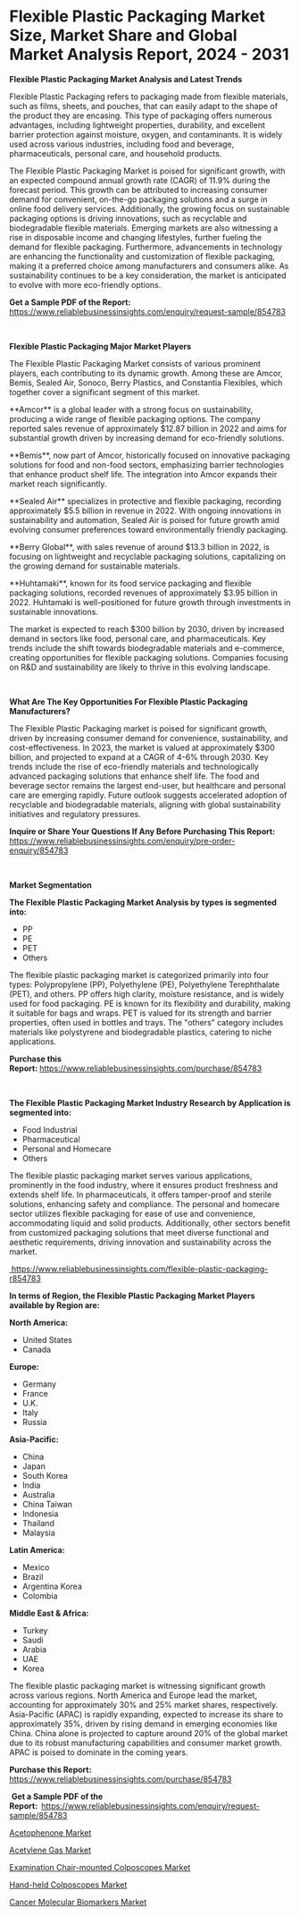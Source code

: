<p><h1>Flexible Plastic Packaging Market Size, Market Share and Global Market Analysis Report, 2024 - 2031</h1></p><p><strong>Flexible Plastic Packaging Market Analysis and Latest Trends</strong></p>
<p><p>Flexible Plastic Packaging refers to packaging made from flexible materials, such as films, sheets, and pouches, that can easily adapt to the shape of the product they are encasing. This type of packaging offers numerous advantages, including lightweight properties, durability, and excellent barrier protection against moisture, oxygen, and contaminants. It is widely used across various industries, including food and beverage, pharmaceuticals, personal care, and household products.</p><p>The Flexible Plastic Packaging Market is poised for significant growth, with an expected compound annual growth rate (CAGR) of 11.9% during the forecast period. This growth can be attributed to increasing consumer demand for convenient, on-the-go packaging solutions and a surge in online food delivery services. Additionally, the growing focus on sustainable packaging options is driving innovations, such as recyclable and biodegradable flexible materials. Emerging markets are also witnessing a rise in disposable income and changing lifestyles, further fueling the demand for flexible packaging. Furthermore, advancements in technology are enhancing the functionality and customization of flexible packaging, making it a preferred choice among manufacturers and consumers alike. As sustainability continues to be a key consideration, the market is anticipated to evolve with more eco-friendly options.</p></p>
<p><strong>Get a Sample PDF of the Report:&nbsp;</strong> <a href="https://www.reliablebusinessinsights.com/enquiry/request-sample/854783?utm_campaign=97&utm_medium=2&utm_source=Github&utm_content=ia&utm_term=09112024&utm_id=flexible-plastic-packaging">https://www.reliablebusinessinsights.com/enquiry/request-sample/854783</a></p>
<p>&nbsp;</p>
<p><strong>Flexible Plastic Packaging Major Market Players</strong></p>
<p><p>The Flexible Plastic Packaging Market consists of various prominent players, each contributing to its dynamic growth. Among these are Amcor, Bemis, Sealed Air, Sonoco, Berry Plastics, and Constantia Flexibles, which together cover a significant segment of this market.</p><p>**Amcor** is a global leader with a strong focus on sustainability, producing a wide range of flexible packaging options. The company reported sales revenue of approximately $12.87 billion in 2022 and aims for substantial growth driven by increasing demand for eco-friendly solutions.</p><p>**Bemis**, now part of Amcor, historically focused on innovative packaging solutions for food and non-food sectors, emphasizing barrier technologies that enhance product shelf life. The integration into Amcor expands their market reach significantly.</p><p>**Sealed Air** specializes in protective and flexible packaging, recording approximately $5.5 billion in revenue in 2022. With ongoing innovations in sustainability and automation, Sealed Air is poised for future growth amid evolving consumer preferences toward environmentally friendly packaging.</p><p>**Berry Global**, with sales revenue of around $13.3 billion in 2022, is focusing on lightweight and recyclable packaging solutions, capitalizing on the growing demand for sustainable materials.</p><p>**Huhtamaki**, known for its food service packaging and flexible packaging solutions, recorded revenues of approximately $3.95 billion in 2022. Huhtamaki is well-positioned for future growth through investments in sustainable innovations.</p><p>The market is expected to reach $300 billion by 2030, driven by increased demand in sectors like food, personal care, and pharmaceuticals. Key trends include the shift towards biodegradable materials and e-commerce, creating opportunities for flexible packaging solutions. Companies focusing on R&D and sustainability are likely to thrive in this evolving landscape.</p></p>
<p>&nbsp;</p>
<p><strong>What Are The Key Opportunities For Flexible Plastic Packaging Manufacturers?</strong></p>
<p><p>The Flexible Plastic Packaging market is poised for significant growth, driven by increasing consumer demand for convenience, sustainability, and cost-effectiveness. In 2023, the market is valued at approximately $300 billion, and projected to expand at a CAGR of 4-6% through 2030. Key trends include the rise of eco-friendly materials and technologically advanced packaging solutions that enhance shelf life. The food and beverage sector remains the largest end-user, but healthcare and personal care are emerging rapidly. Future outlook suggests accelerated adoption of recyclable and biodegradable materials, aligning with global sustainability initiatives and regulatory pressures.</p></p>
<p><strong>Inquire or Share Your Questions If Any Before Purchasing This Report:</strong> <a href="https://www.reliablebusinessinsights.com/enquiry/pre-order-enquiry/854783?utm_campaign=97&utm_medium=2&utm_source=Github&utm_content=ia&utm_term=09112024&utm_id=flexible-plastic-packaging">https://www.reliablebusinessinsights.com/enquiry/pre-order-enquiry/854783</a></p>
<p>&nbsp;</p>
<p><strong>Market Segmentation</strong></p>
<p><strong>The Flexible Plastic Packaging Market Analysis by types is segmented into:</strong></p>
<p><ul><li>PP</li><li>PE</li><li>PET</li><li>Others</li></ul></p>
<p><p>The flexible plastic packaging market is categorized primarily into four types: Polypropylene (PP), Polyethylene (PE), Polyethylene Terephthalate (PET), and others. PP offers high clarity, moisture resistance, and is widely used for food packaging. PE is known for its flexibility and durability, making it suitable for bags and wraps. PET is valued for its strength and barrier properties, often used in bottles and trays. The "others" category includes materials like polystyrene and biodegradable plastics, catering to niche applications.</p></p>
<p><strong>Purchase this Report:&nbsp;</strong><a href="https://www.reliablebusinessinsights.com/purchase/854783?utm_campaign=97&utm_medium=2&utm_source=Github&utm_content=ia&utm_term=09112024&utm_id=flexible-plastic-packaging">https://www.reliablebusinessinsights.com/purchase/854783</a></p>
<p>&nbsp;</p>
<p><strong>The Flexible Plastic Packaging Market Industry Research by Application is segmented into:</strong></p>
<p><ul><li>Food Industrial</li><li>Pharmaceutical</li><li>Personal and Homecare</li><li>Others</li></ul></p>
<p><p>The flexible plastic packaging market serves various applications, prominently in the food industry, where it ensures product freshness and extends shelf life. In pharmaceuticals, it offers tamper-proof and sterile solutions, enhancing safety and compliance. The personal and homecare sector utilizes flexible packaging for ease of use and convenience, accommodating liquid and solid products. Additionally, other sectors benefit from customized packaging solutions that meet diverse functional and aesthetic requirements, driving innovation and sustainability across the market.</p></p>
<p><a href="https://www.reliablebusinessinsights.com/flexible-plastic-packaging-r854783?utm_campaign=97&utm_medium=2&utm_source=Github&utm_content=ia&utm_term=09112024&utm_id=flexible-plastic-packaging">&nbsp;https://www.reliablebusinessinsights.com/flexible-plastic-packaging-r854783</a></p>
<p><strong>In terms of Region, the Flexible Plastic Packaging Market Players available by Region are:</strong></p>
<p>
    <p> <strong> North America: </strong>
        <ul>
            <li>United States</li>
            <li>Canada</li>
        </ul>
        </p> 
    <p> <strong> Europe: </strong>
        <ul>
            <li>Germany</li>
            <li>France</li>
            <li>U.K.</li>
            <li>Italy</li>
            <li>Russia</li>
        </ul>
        </p> 
    <p> <strong> Asia-Pacific: </strong>
        <ul>
            <li>China</li>
            <li>Japan</li>
            <li>South Korea</li>
            <li>India</li>
            <li>Australia</li>
            <li>China Taiwan</li>
            <li>Indonesia</li>
            <li>Thailand</li>
            <li>Malaysia</li>
        </ul>
        </p> 
    <p> <strong> Latin America: </strong>
        <ul>
            <li>Mexico</li>
            <li>Brazil</li>
            <li>Argentina Korea</li>
            <li>Colombia</li>
        </ul>
        </p> 
    <p> <strong> Middle East & Africa: </strong>
        <ul>
            <li>Turkey</li>
            <li>Saudi</li>
            <li>Arabia</li>
            <li>UAE</li>
            <li>Korea</li>
        </ul>
    </p>
    </p>
<p><p>The flexible plastic packaging market is witnessing significant growth across various regions. North America and Europe lead the market, accounting for approximately 30% and 25% market shares, respectively. Asia-Pacific (APAC) is rapidly expanding, expected to increase its share to approximately 35%, driven by rising demand in emerging economies like China. China alone is projected to capture around 20% of the global market due to its robust manufacturing capabilities and consumer market growth. APAC is poised to dominate in the coming years.</p></p>
<p><strong>Purchase this Report: </strong><a href="https://www.reliablebusinessinsights.com/purchase/854783?utm_campaign=97&utm_medium=2&utm_source=Github&utm_content=ia&utm_term=09112024&utm_id=flexible-plastic-packaging">https://www.reliablebusinessinsights.com/purchase/854783</a></p>
<p>&nbsp;<strong>Get a Sample PDF of the Report:&nbsp;&nbsp;</strong><a href="https://www.reliablebusinessinsights.com/enquiry/request-sample/854783?utm_campaign=97&utm_medium=2&utm_source=Github&utm_content=ia&utm_term=09112024&utm_id=flexible-plastic-packaging">https://www.reliablebusinessinsights.com/enquiry/request-sample/854783</a></p>
<p><strong></strong></p>
<p><p><a href="https://github.com/alespiliffe/Market-Research-Report-List-1/blob/main/acetophenone-market.md?utm_campaign=97&utm_medium=2&utm_source=Github&utm_content=ia&utm_term=09112024&utm_id=flexible-plastic-packaging">Acetophenone Market</a></p><p><a href="https://github.com/yoreivesal/Market-Research-Report-List-1/blob/main/acetylene-gas-market.md?utm_campaign=97&utm_medium=2&utm_source=Github&utm_content=ia&utm_term=09112024&utm_id=flexible-plastic-packaging">Acetylene Gas Market</a></p><p><a href="https://issuu.com/reportprime-2/docs/examination-chair-mounted-colposcop_f09da88a82c70a?utm_campaign=97&utm_medium=2&utm_source=Github&utm_content=ia&utm_term=09112024&utm_id=flexible-plastic-packaging">Examination Chair-mounted Colposcopes Market</a></p><p><a href="https://issuu.com/reportprime-2/docs/hand-held-colposcopes-market-size-2_37f7bd16254dca?utm_campaign=97&utm_medium=2&utm_source=Github&utm_content=ia&utm_term=09112024&utm_id=flexible-plastic-packaging">Hand-held Colposcopes Market</a></p><p><a href="https://issuu.com/reportprime-2/docs/cancer-molecular-biomarkers-market-_5433af4a291862?utm_campaign=97&utm_medium=2&utm_source=Github&utm_content=ia&utm_term=09112024&utm_id=flexible-plastic-packaging">Cancer Molecular Biomarkers Market</a></p></p>